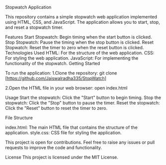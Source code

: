 Stopwatch  Application


This repository contains a simple stopwatch web application implemented using HTML, CSS, and JavaScript.
The application allows you to start, stop, and reset a stopwatch timer.

Features
Start Stopwatch: Begin timing when the start button is clicked.
Stop Stopwatch: Pause the timing when the stop button is clicked.
Reset Stopwatch: Reset the timer to zero when the reset button is clicked.
Technologies Used
HTML: For the structure of the web application.
CSS: For styling the web application.
JavaScript: For implementing the functionality of the stopwatch.
Getting Started


To run the application:
1.Clone the repository:
git clone [https://github.com/Jaiswalradha335/StopWatch]

2.Open the HTML file in your web browser:
open index.html

Usage
Start the stopwatch: Click the "Start" button to begin timing.
Stop the stopwatch: Click the "Stop" button to pause the timer.
Reset the stopwatch: Click the "Reset" button to reset the timer to zero.


File Structure

index.html: The main HTML file that contains the structure of the application.
style.css: CSS file for styling the application.


This project is open for contributions. Feel free to raise any issues or pull requests to improve the code and functionality.

License
This project is licensed under the MIT License.
